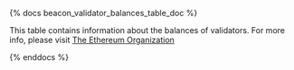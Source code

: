 {% docs beacon_validator_balances_table_doc %}

This table contains information about the balances of validators. For more info, please visit [The Ethereum Organization](https://ethereum.org/en/developers/docs/consensus-mechanisms/pos/)

{% enddocs %}